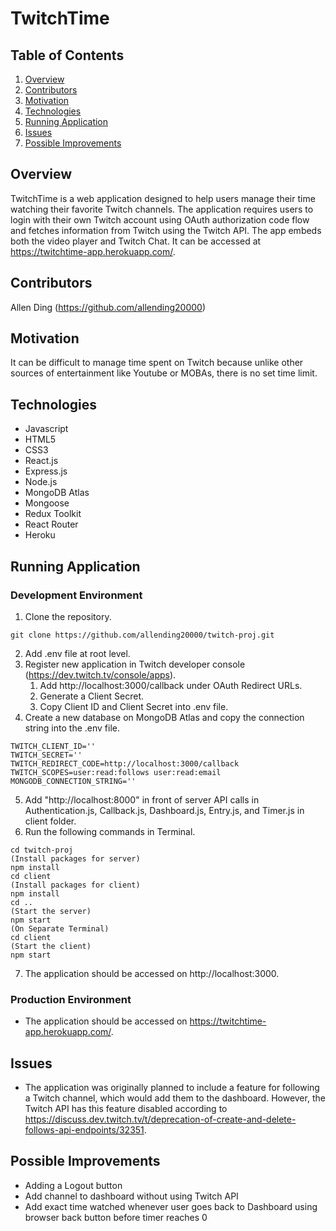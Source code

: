 # TwitchTime
## Table of Contents
1. [Overview](#overview)
2. [Contributors](#contributors)
3. [Motivation](#motivation)
4. [Technologies](#technologies)
5. [Running Application](#running-application)
6. [Issues](#issues)
7. [Possible Improvements](#possible-improvements)

## Overview
TwitchTime is a web application designed to help users manage their time watching their favorite Twitch channels. 
The application requires users to login with their own Twitch account using OAuth authorization code flow and fetches information from
Twitch using the Twitch API. The app embeds both the video player and Twitch Chat. It can be accessed at https://twitchtime-app.herokuapp.com/.

## Contributors
Allen Ding (https://github.com/allending20000)

## Motivation
It can be difficult to manage time spent on Twitch because unlike other sources of entertainment like Youtube or MOBAs, there is no set time limit.

## Technologies
* Javascript
* HTML5
* CSS3
* React.js
* Express.js
* Node.js
* MongoDB Atlas
* Mongoose
* Redux Toolkit
* React Router
* Heroku

## Running Application

### Development Environment

1. Clone the repository.
```
git clone https://github.com/allending20000/twitch-proj.git
```
2. Add .env file at root level.
3. Register new application in Twitch developer console (https://dev.twitch.tv/console/apps).
    1. Add http://localhost:3000/callback under OAuth Redirect URLs.
    2. Generate a Client Secret.
    3. Copy Client ID and Client Secret into .env file.
4. Create a new database on MongoDB Atlas and copy the connection string into the .env file.
```
TWITCH_CLIENT_ID=''
TWITCH_SECRET=''
TWITCH_REDIRECT_CODE=http://localhost:3000/callback
TWITCH_SCOPES=user:read:follows user:read:email
MONGODB_CONNECTION_STRING=''
```
5. Add "http://localhost:8000" in front of server API calls in Authentication.js, Callback.js, Dashboard.js, Entry.js, and Timer.js in client folder.
6. Run the following commands in Terminal.
```
cd twitch-proj
(Install packages for server)
npm install
cd client
(Install packages for client)
npm install
cd ..
(Start the server)
npm start
(On Separate Terminal)
cd client
(Start the client)
npm start
```
7. The application should be accessed on http://localhost:3000.

### Production Environment
* The application should be accessed on https://twitchtime-app.herokuapp.com/.

## Issues
* The application was originally planned to include a feature for following a Twitch channel, which would add them to the dashboard. 
However, the Twitch API has this feature disabled according to https://discuss.dev.twitch.tv/t/deprecation-of-create-and-delete-follows-api-endpoints/32351.

## Possible Improvements
* Adding a Logout button
* Add channel to dashboard without using Twitch API
* Add exact time watched whenever user goes back to Dashboard using browser back button before timer reaches 0
